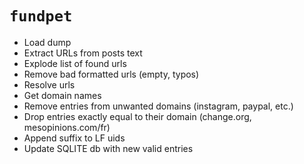 # `fundpet`

* Load dump
* Extract URLs from posts text
* Explode list of found urls
* Remove bad formatted urls (empty, typos)
* Resolve urls
* Get domain names
* Remove entries from unwanted domains (instagram, paypal, etc.)
* Drop entries exactly equal to their domain (change.org, mesopinions.com/fr)
* Append suffix to LF uids
* Update SQLITE db with new valid entries
 
